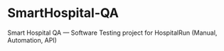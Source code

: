 # SmartHospital-QA
Smart Hospital QA — Software Testing project for HospitalRun (Manual, Automation, API)
